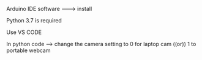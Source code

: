 Arduino IDE software ---> install 

Python 3.7 is required

Use VS CODE 

In python code --> change the camera setting to 0 for laptop cam ((or)) 1 to portable webcam
